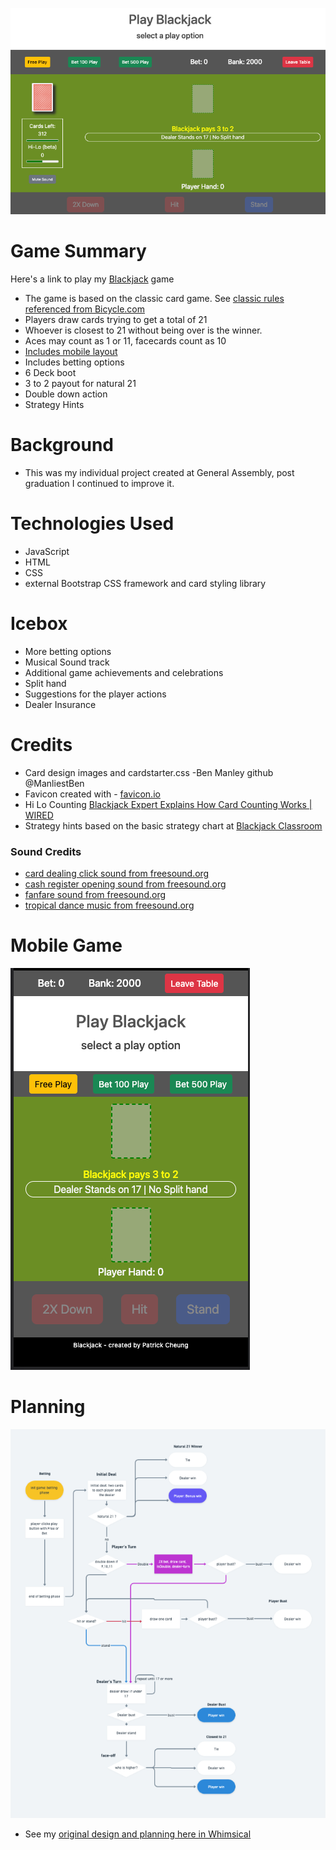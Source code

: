 ![the game main view](./images/screen-shots/game-image-1.png?raw=true "a image captured from the game")

# Game Summary
Here's a link to play my <a href="https://thepika206-play-blackjack.netlify.app/" target="_blank">Blackjack</a> game
- The game is based on the classic card game. See [classic rules referenced from Bicycle.com](https://bicyclecards.com/how-to-play/blackjack/)
- Players draw cards trying to get a total of 21
- Whoever is closest to 21 without being over is the winner.
- Aces may count as 1 or 11, facecards count as 10
- [Includes mobile layout](#mobile-game)
- Includes betting options
- 6 Deck boot
- 3 to 2 payout for natural 21
- Double down action
- Strategy Hints

# Background
- This was my individual project created at General Assembly, post graduation I continued to improve it. 

  
# Technologies Used
- JavaScript
- HTML
- CSS
- external Bootstrap CSS framework and card styling library

# Icebox
- More betting options
- Musical Sound track
- Additional game achievements and celebrations
- Split hand
- Suggestions for the player actions
- Dealer Insurance

# Credits
- Card design images and cardstarter.css -Ben Manley   github @ManliestBen
- Favicon created with - [favicon.io](https://favicon.io/)
- Hi Lo Counting [Blackjack Expert Explains How Card Counting Works | WIRED](https://www.youtube.com/watch?v=G_So72lFNIU)
- Strategy hints based on the basic strategy chart at [Blackjack Classroom](https://www.blackjackclassroom.com/blackjack-basic-strategy-charts)
### Sound Credits
  - [card dealing click sound from freesound.org](https://freesound.org/people/EminYILDIRIM/sounds/536108/)
  - [cash register opening sound from freesound.org](https://freesound.org/people/hgernhardt/sounds/402651/)
  - [fanfare sound from freesound.org](https://freesound.org/people/plasterbrain/sounds/397354/)
  - [tropical dance music from freesound.org](https://freesound.org/people/DaveJf/sounds/640493/)

# Mobile Game
![the game main view on a mobile](./images/screen-shots/game-image-2.png?raw=true "image captured from game")
# Planning
![screenshot of a logic flowchart](./images/screen-shots/game-flow.png?raw=true "flow chart from planning")
- See my [original design and planning here in Whimsical](https://whimsical.com/blackjack-planning-HpVFNvKGdZD6gHu6N8P7yz#)